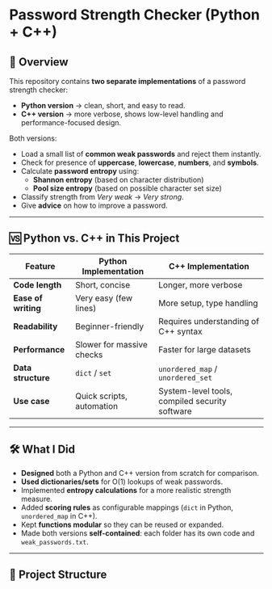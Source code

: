 # Password Strength Checker (Python + C++)

## 📌 Overview
This repository contains **two separate implementations** of a password strength checker:
- **Python version** → clean, short, and easy to read.
- **C++ version** → more verbose, shows low-level handling and performance-focused design.

Both versions:
- Load a small list of **common weak passwords** and reject them instantly.
- Check for presence of **uppercase**, **lowercase**, **numbers**, and **symbols**.
- Calculate **password entropy** using:
  - **Shannon entropy** (based on character distribution)
  - **Pool size entropy** (based on possible character set size)
- Classify strength from *Very weak* → *Very strong*.
- Give **advice** on how to improve a password.

---

## 🆚 Python vs. C++ in This Project

| Feature              | Python Implementation | C++ Implementation |
|----------------------|-----------------------|--------------------|
| **Code length**      | Short, concise        | Longer, more verbose |
| **Ease of writing**  | Very easy (few lines) | More setup, type handling |
| **Readability**      | Beginner-friendly     | Requires understanding of C++ syntax |
| **Performance**      | Slower for massive checks | Faster for large datasets |
| **Data structure**   | `dict` / `set`        | `unordered_map` / `unordered_set` |
| **Use case**         | Quick scripts, automation | System-level tools, compiled security software |

---

## 🛠️ What I Did
- **Designed** both a Python and C++ version from scratch for comparison.
- **Used dictionaries/sets** for O(1) lookups of weak passwords.
- Implemented **entropy calculations** for a more realistic strength measure.
- Added **scoring rules** as configurable mappings (`dict` in Python, `unordered_map` in C++).
- Kept **functions modular** so they can be reused or expanded.
- Made both versions **self-contained**: each folder has its own code and `weak_passwords.txt`.

---

## 📂 Project Structure
